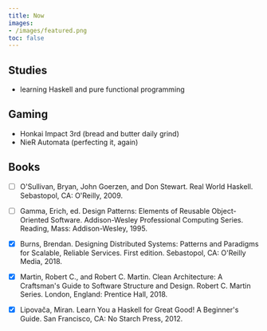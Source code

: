 ```yaml
---
title: Now
images:
- /images/featured.png
toc: false
---
```


## Studies

- learning Haskell and pure functional programming

## Gaming

- Honkai Impact 3rd (bread and butter daily grind)
- NieR Automata (perfecting it, again)

## Books

- [ ] O'Sullivan, Bryan, John Goerzen, and Don Stewart. Real World Haskell. Sebastopol, CA: O'Reilly, 2009.

- [ ] Gamma, Erich, ed. Design Patterns: Elements of Reusable Object-Oriented Software. Addison-Wesley Professional Computing Series. Reading, Mass: Addison-Wesley, 1995.

- [x] Burns, Brendan. Designing Distributed Systems: Patterns and Paradigms for Scalable, Reliable Services. First edition. Sebastopol, CA: O'Reilly Media, 2018.

- [x] Martin, Robert C., and Robert C. Martin. Clean Architecture: A Craftsman's Guide to Software Structure and Design. Robert C. Martin Series. London, England: Prentice Hall, 2018.

- [x] Lipovača, Miran. Learn You a Haskell for Great Good! A Beginner's Guide. San Francisco, CA: No Starch Press, 2012.
